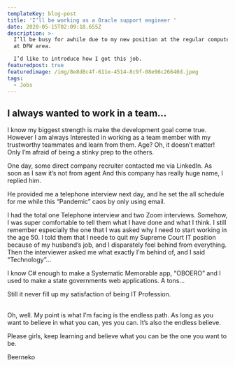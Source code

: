 ```yaml
---
templateKey: blog-post
title: 'I’ll be working as a Oracle support engineer '
date: 2020-05-15T02:09:18.655Z
description: >-
  I’ll be busy for awhile due to my new position at the regular computer company
  at DFW area.

  I’d like to introduce how I got this job.
featuredpost: true
featuredimage: /img/8e8d8c4f-611e-4514-8c9f-08e96c26640d.jpeg
tags:
  - Jobs
---
```

## I always wanted to work in a team...



I know my biggest strength is make the development goal come true. However I am always Interested in working as a team member with my trustworthy teammates and learn from them. Age? Oh, it doesn’t matter! Only I’m afraid of being a stinky prep to the others.

One day, some direct company recruiter contacted me via LinkedIn. As soon as I saw it’s not from agent And this company has really huge name, I replied him.

He provided me a telephone interview next day, and he set the all schedule for me while this “Pandemic” caos by only using email.

I had the total one Telephone interview and two Zoom interviews. Somehow, I was super comfortable to tell them what I have done and what I think. I still remember especially the one that I was asked why I need to start working in the age 50. I told them that I neede to quit my Supreme Court IT position because of my husband’s job, and I disparately feel behind from everything. Then the interviewer asked me what exactly I’m behind of, and I said “Technology”...

I know C# enough to make a Systematic Memorable app, “OBOERO” and I used to make a state governments web applications. A tons...

Still it never fill up my satisfaction of being IT Profession.

\
Oh, well. My point is what I’m facing is the endless path. As long as you want to believe in what you can, yes you can. It’s also the endless believe.

Please girls, keep learning and believe what you can be the one you want to be.



Beerneko
